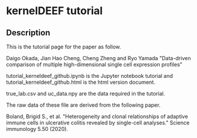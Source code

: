 kernelDEEF tutorial
====

## Description

This is the tutorial page for the paper as follow.

Daigo Okada, Jian Hao Cheng, Cheng Zheng and Ryo Yamada "Data-driven comparison of multiple high-dimensional single cell expression profiles"

tutorial_kerneldeef_github.ipynb is the Jupyter notebook tutorial and tutorial_kerneldeef_github.html is the html version document.

true_lab.csv and uc_data.npy are the data required in the tutorial.

The raw data of these file are derived from the following paper.

Boland, Brigid S., et al. "Heterogeneity and clonal relationships of adaptive immune cells in ulcerative colitis revealed by single-cell analyses." Science immunology 5.50 (2020).



